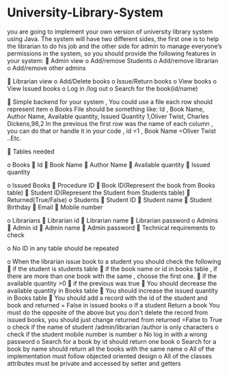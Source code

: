 # University-Library-System

you are going to implement your own version of university library system using Java. The system will have two different sides, the first one is to help the librarian to do his job and the other side for admin to manage everyone’s permissions in the system, so you should provide the following features in your system:
 Admin view
o Add/remove Students
o Add/remove librarian
o Add/remove other admins 

 Librarian view
o Add/Delete books
o Issue/Return books
o View books
o View Issued books
o Log in /log out
o Search for the book(id/name)

 Simple backend for your system , You could use a file each row should represent item o Books File should be something like:
Id , Book Name, Author Name, Available quantity, Issued Quantity 1,Oliver Twist, Charles Dickens,98,2
In the previous the first row was the name of each column , you can do that or
handle it in your code , id =1 , Book Name =Oliver Twist ..Etc. 

 Tables needed

o Books
 Id
 Book Name
 Author Name
 Available quantity  Issued quantity

o Issued Books
 Procedure ID
 Book ID(Represent the book from Books table)
 Student ID(Represent the Student from Students table)
 Returned(True/False) o Students
 Student ID
 Student name
 Student Birthday  Email
 Mobile number

o Librarians
 Librarian id
 Librarian name
 Librarian password o Admins
 Admin id
 Admin name
 Admin password
 Technical requirements to check

o No ID in any table should be repeated

o When the librarian issue book to a student you should check the following
 if the student is students table
 if the book name or id in books table , if there are more than one book
with the same , choose the first one.
 if the available quantity >0
 if the previous was true
 You should decrease the available quantity in Books table
 You should increase the issued quantity in Books table
 You should add a record with the id of the student and book and
returned = False in issued books
o If a student Return a book You must do the opposite of the above but you don't
delete the record from issued books, you should just change returned from
returned =False to True
o check if the name of student /admin/librarian /author is only characters
o check if the student mobile number is number
o No log in with a wrong password
o Search for a book by id should return one book
o Search for a book by name should return all the books with the same name
o All of the implementation must follow objected oriented design
o All of the classes attributes must be private and accessed by setter and getters
